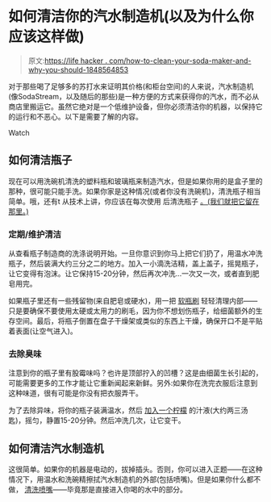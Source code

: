 # 如何清洁你的汽水制造机(以及为什么你应该这样做)

> 原文:[https://life hacker . com/how-to-clean-your-soda-maker-and-why-you-should-1848564853](https://lifehacker.com/how-to-clean-your-soda-maker-and-why-you-should-1848564853)

对于那些喝了足够多的苏打水来证明其价格(和柜台空间)的人来说，汽水制造机(像SodaStream，以及随后的那些)是一种方便的方式来获得你的汽水，而不必从商店里搬运它。虽然它绝对是一个低维护设备，但你必须清洁你的机器，以保持它的运行和不恶心。以下是需要了解的内容。

Watch

## 如何清洁瓶子

现在可以用洗碗机清洗的塑料瓶和玻璃瓶来制造汽水，但是如果你用的是盒子里的那种，很可能只能手洗。如果你家是这种情况(或者你没有洗碗机)，清洗瓶子相当简单。哦，还有t 从技术上讲，你应该在每次使用 后清洗瓶子 [。(我们就把它留在那里。)](https://www.bobvila.com/articles/how-to-clean-soda-maker/)

### 定期/维护清洁

从查看瓶子制造商的洗涤说明开始。一旦你意识到你马上把它们扔了，用温水[](https://www.bobvila.com/articles/how-to-clean-soda-maker/)冲洗瓶子，然后装满大约三分之二的地方。加入一小滴洗洁精，盖上盖子，摇晃瓶子，让它变得有泡沫。让它保持15-20分钟，然后再次冲洗...一次又一次，或者直到肥皂用完。

如果瓶子里还有一些残留物(来自肥皂或硬水)，用一把 [软瓶刷](https://www.bobvila.com/articles/how-to-clean-soda-maker/) 轻轻清理内部——只是要确保不要使用太硬或太用力的刷毛，因为你不想划伤瓶子，给细菌额外的生存空间。最后，将瓶子倒置在盘子干燥架或类似的东西上干燥，确保开口不是平贴着表面(让空气进入)。

### 去除臭味

注意到你的瓶子里有股霉味吗？也许是顶部拧入的凹槽？这是由细菌生长引起的，可能需要更多的工作才能让它重新闻起来新鲜。另外:如果你在洗完衣服后注意到这种味道，很有可能是你没有把衣服弄干。

为了去除异味，将你的瓶子装满温水，然后 [加入一个柠檬](https://sodapopcraft.com/6-common-sodastream-issues-and-how-to-fix-them/#The_SodaStream_Nozzle_is_Clogged_or_the_Bottle_is_Dirty) 的汁液(大约两三汤匙)，摇匀，静置15-20分钟。然后冲洗几次，让它变干。

## 如何清洁汽水制造机

这很简单。如果你的机器是电动的，拔掉插头。否则，你可以进入正题——在这种情况下，用温水和洗碗精擦拭汽水制造机的外部(包括喷嘴)。但是如果你什么都不做， [清洗喷嘴](https://sodapopcraft.com/6-common-sodastream-issues-and-how-to-fix-them/#The_SodaStream_Nozzle_is_Clogged_or_the_Bottle_is_Dirty)——毕竟那是直接进入你喝的水中的部分。